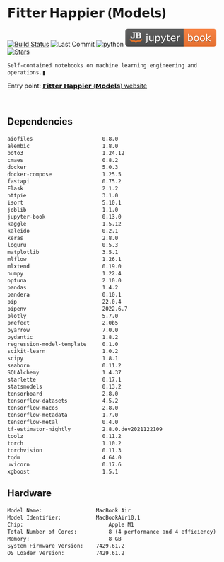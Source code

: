 # 𝗙𝗶𝘁𝘁𝗲𝗿 𝗛𝗮𝗽𝗽𝗶𝗲𝗿 (𝗠𝗼𝗱𝗲𝗹𝘀)

[![Build Status](https://img.shields.io/endpoint.svg?url=https%3A%2F%2Factions-badge.atrox.dev%2Fparticle1331%2Finefficient-networks%2Fbadge%3Fref%3Dmaster&label=build&logo=none)](https://actions-badge.atrox.dev/particle1331/inefficient-networks/goto?ref=master)
![Last Commit](https://img.shields.io/github/last-commit/particle1331/inefficient-networks/master)
![python](https://img.shields.io/github/pipenv/locked/python-version/particle1331/inefficient-networks)
![jupyter-book](https://github.com/executablebooks/jupyter-book/raw/master/docs/images/badge.svg)
[![Stars](https://img.shields.io/github/stars/particle1331/inefficient-networks?style=social)](https://github.com/particle1331/inefficient-networks) 


```text
Self-contained notebooks on machine learning engineering and operations.❚
```

Entry point: [𝗙𝗶𝘁𝘁𝗲𝗿 𝗛𝗮𝗽𝗽𝗶𝗲𝗿 (𝗠𝗼𝗱𝗲𝗹𝘀) website](https://particle1331.github.io/inefficient-networks/intro.html)

<br>


## Dependencies

```text
aiofiles                      0.8.0
alembic                       1.8.0
boto3                         1.24.12
cmaes                         0.8.2
docker                        5.0.3
docker-compose                1.25.5
fastapi                       0.75.2
Flask                         2.1.2
httpie                        3.1.0
isort                         5.10.1
joblib                        1.1.0
jupyter-book                  0.13.0
kaggle                        1.5.12
kaleido                       0.2.1
keras                         2.8.0
loguru                        0.5.3
matplotlib                    3.5.1
mlflow                        1.26.1
mlxtend                       0.19.0
numpy                         1.22.4
optuna                        2.10.0
pandas                        1.4.2
pandera                       0.10.1
pip                           22.0.4
pipenv                        2022.6.7
plotly                        5.7.0
prefect                       2.0b5
pyarrow                       7.0.0
pydantic                      1.8.2
regression-model-template     0.1.0
scikit-learn                  1.0.2
scipy                         1.8.1
seaborn                       0.11.2
SQLAlchemy                    1.4.37
starlette                     0.17.1
statsmodels                   0.13.2
tensorboard                   2.8.0
tensorflow-datasets           4.5.2
tensorflow-macos              2.8.0
tensorflow-metadata           1.7.0
tensorflow-metal              0.4.0
tf-estimator-nightly          2.8.0.dev2021122109
toolz                         0.11.2
torch                         1.10.2
torchvision                   0.11.3
tqdm                          4.64.0
uvicorn                       0.17.6
xgboost                       1.5.1
```



## Hardware

```text
Model Name:	                MacBook Air
Model Identifier:	        MacBookAir10,1
Chip:                           Apple M1
Total Number of Cores:          8 (4 performance and 4 efficiency)
Memory:                         8 GB
System Firmware Version:	7429.61.2
OS Loader Version:	        7429.61.2
```

